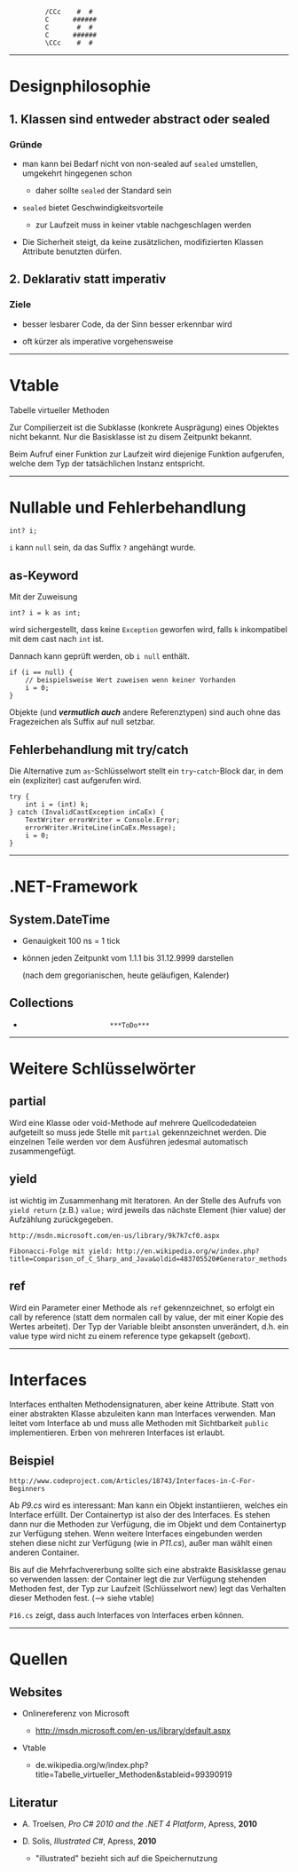              /CCc    #  # 
             C      ######
             C       #  # 
             C      ######
             \CCc    #  # 

___________________________________

# Designphilosophie

## 1. Klassen sind entweder abstract oder sealed

### Gründe

* man kann bei Bedarf nicht von non-sealed auf `sealed` umstellen, umgekehrt hingegenen schon

	* daher sollte `sealed` der Standard sein

* `sealed` bietet Geschwindigkeitsvorteile

	* zur Laufzeit muss in keiner vtable nachgeschlagen werden

* Die Sicherheit steigt, da keine zusätzlichen, modifizierten Klassen Attribute benutzten dürfen.

## 2. Deklarativ statt imperativ

### Ziele

* besser lesbarer Code, da der Sinn besser erkennbar wird

* oft kürzer als imperative vorgehensweise

___________________________________

# Vtable

Tabelle virtueller Methoden

Zur Compilierzeit ist die Subklasse (konkrete Ausprägung) eines Objektes nicht bekannt. Nur die Basisklasse ist zu disem Zeitpunkt bekannt.

Beim Aufruf einer Funktion zur Laufzeit wird diejenige Funktion aufgerufen, welche dem Typ der tatsächlichen Instanz entspricht.

___________________________________

# Nullable und Fehlerbehandlung

	int? i;

`i` kann `null` sein, da das Suffix `?` angehängt wurde.

## as-Keyword

Mit der Zuweisung

	int? i = k as int;

wird sichergestellt, dass keine `Exception` geworfen wird,
falls `k` inkompatibel mit dem cast nach `int` ist.

Dannach kann geprüft werden, ob `i null` enthält.

	if (i == null) {
		// beispielsweise Wert zuweisen wenn keiner Vorhanden
		i = 0;
	}

Objekte (und ***vermutlich auch*** andere Referenztypen) sind auch ohne
das Fragezeichen als Suffix auf null setzbar.

## Fehlerbehandlung mit try/catch

Die Alternative zum `as`-Schlüsselwort stellt ein `try`-`catch`-Block
dar, in dem ein (expliziter) cast aufgerufen wird.

	try {
		int i = (int) k;
	} catch (InvalidCastException inCaEx) {
		TextWriter errorWriter = Console.Error;
		errorWriter.WriteLine(inCaEx.Message);
		i = 0;
	}

___________________________________

# .NET-Framework

## System.DateTime

* Genauigkeit 100 ns = 1 tick

* können jeden Zeitpunkt vom 1.1.1 bis 31.12.9999 darstellen

	(nach dem gregorianischen, heute geläufigen, Kalender)

## Collections

*							***ToDo***

___________________________________

# Weitere Schlüsselwörter

## partial

Wird eine Klasse oder void-Methode auf mehrere Quellcodedateien aufgeteilt so muss jede Stelle mit `partial` gekennzeichnet werden. Die einzelnen Teile werden vor dem Ausführen jedesmal automatisch zusammengefügt.

## yield

ist wichtig im Zusammenhang mit Iteratoren. An der Stelle des Aufrufs von `yield return` (z.B.) `value;` wird jeweils das nächste Element (hier value) der Aufzählung zurückgegeben.

	http://msdn.microsoft.com/en-us/library/9k7k7cf0.aspx

	Fibonacci-Folge mit yield: http://en.wikipedia.org/w/index.php?title=Comparison_of_C_Sharp_and_Java&oldid=483705520#Generator_methods

## ref

Wird ein Parameter einer Methode als `ref` gekennzeichnet, so erfolgt ein call by reference (statt dem normalen call by value, der mit einer Kopie des Wertes arbeitet). Der Typ der Variable bleibt ansonsten unverändert, d.h. ein value type wird nicht zu einem reference type gekapselt (ge*box*t).

___________________________________

# Interfaces

Interfaces enthalten Methodensignaturen, aber keine Attribute. Statt von einer abstrakten Klasse abzuleiten kann man Interfaces verwenden. Man leitet vom Interface ab und muss alle Methoden mit Sichtbarkeit `public` implementieren. Erben von mehreren Interfaces ist erlaubt.

## Beispiel

	http://www.codeproject.com/Articles/18743/Interfaces-in-C-For-Beginners

Ab _P9.cs_ wird es interessant:
Man kann ein Objekt instantiieren, welches ein Interface erfüllt. Der Containertyp ist also der des Interfaces. Es stehen dann nur die Methoden zur Verfügung, die im Objekt und dem Containertyp zur Verfügung stehen. Wenn weitere Interfaces eingebunden werden stehen diese nicht zur Verfügung (wie in _P11.cs_), außer man wählt einen anderen Container.

Bis auf die Mehrfachvererbung sollte sich eine abstrakte Basisklasse genau so verwenden lassen: der Container legt die zur Verfügung stehenden Methoden fest, der Typ zur Laufzeit (Schlüsselwort new) legt das Verhalten dieser Methoden fest. (--> siehe vtable)

`P16.cs` zeigt, dass auch Interfaces von Interfaces erben können.

___________________________________

# Quellen

## Websites

* Onlinereferenz von Microsoft

	* http://msdn.microsoft.com/en-us/library/default.aspx


* Vtable

	* de.wikipedia.org/w/index.php?title=Tabelle_virtueller_Methoden&stableid=99390919

## Literatur

* A. Troelsen, _Pro C# 2010 and the .NET 4 Platform_, Apress, **2010**

* D. Solis, _Illustrated C#_, Apress, **2010**

	* "illustrated" bezieht sich auf die Speichernutzung